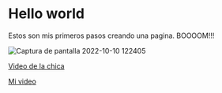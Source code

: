 # Hello world
Estos son mis primeros pasos creando una pagina. BOOOOM!!!

![Captura de pantalla 2022-10-10 122405](https://user-images.githubusercontent.com/114767318/194922761-9b3f3b4b-3adb-4e8e-a02e-b73e576446c3.png)

[Video de la chica](https://m.facebook.com/story.php?story_fbid=pfbid02YJKTDUBBBkV1UVxG97ckwUer7K98TqoxHnqUtfqZRbSroqtK54NTbxoaGgDy4rJQl&id=100009325821058)

 [Mi video](https://user-images.githubusercontent.com/114767318/194931147-6413cd90-2836-4a4e-a971-6567c470fac1.mp4)

